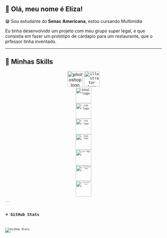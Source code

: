 ## 💜 Olá, meu nome é Eliza!

😁 Sou estudante do<b> Senac Americana</b>, estou cursando Multimídia

Eu tinha desenvolvido um projeto com meu grupo super legal, e que consistia em fazer um protótipo de cárdapio para um restaurante, que o prfessor tinha inventado.

---

## 🚀 Minhas Skills
<div align="center" style="display: inline_block"
<code><img src="https://skillicons.dev/icons?i=photoshop" height="50" alt="photoshop logo" />
<code><img src="https://skillicons.dev/icons?i=illustrator" height="50" alt="illustrator logo" />
<code><img src="https://skillicons.dev/icons?i=html" height="50" alt="html logo" />
<code><img src="https://skillicons.dev/icons?i=css" height="50" alt="css logo" />
<code><img src="https://skillicons.dev/icons?i=figma" height="50" alt="css logo" />
<code><img src="https://skillicons.dev/icons?i=vscode" height="50" alt="html logo" />
<code><img src="https://skillicons.dev/icons?i=ae" height="50" alt="css logo" />
<code><img src="https://skillicons.dev/icons?i=github" height="50" alt="illustrator logo" />
<code><img src="https://skillicons.dev/icons?i=instagram" height="50" alt="illustrator logo" />
</div>
---

## ⭐ GitHub Stats

![GitHub Stats](https://github-readme-stats.vercel.app/api?username=eliza&show_icons=true&theme=aura)</code>